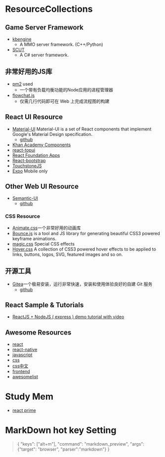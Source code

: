# ResourceCollections
## Game Server Framework
- [kbengine](https://github.com/kbengine/kbengine)
    + A MMO server framework. (C++/Python)
- [SCUT](https://github.com/ScutGame)
    + A C# server framework.

## 非常好用的JS库
- [pm2](http://pm2.keymetrics.io/) used
    + 一个带有负载均衡功能的Node应用的进程管理器
- [flowchat.js](http://flowchart.js.org/)
    + 仅需几行代码即可在 Web 上完成流程图的构建

## React UI Resource
- [Material-UI](http://www.material-ui.com/)
 Material-UI is a set of React components that implement Google's Material Design specification.
    + [github](https://github.com/callemall/material-ui)
- [Khan Academy Components](http://khan.github.io/react-components/#blur-input)
- [react-topui](https://github.com/kjda/react-topui)
- [React Foundation Apps](http://webrafter.com/opensource/react-foundation-apps/install)
- [React-bootstrap](http://react-bootstrap.github.io/)
- [TouchstoneJS](http://touchstonejs.io/)
- [Expo](https://expo.io/)
 Mobile only

## Other Web UI Resource
- [Semantic-UI](http://semantic-ui.com/)
    + [github](https://github.com/semantic-org/semantic-ui/)
### CSS Resource
- [Animate.css](https://github.com/daneden/animate.css)一个非常好用的动画库
- [Bounce.js](https://github.com/tictail/bounce.js) is a tool and JS library for generating beautiful CSS3 powered keyframe animations. 
- [magic.css](https://github.com/miniMAC/magic) Special CSS effects
- [Hover.css](https://github.com/IanLunn/Hover) A collection of CSS3 powered hover effects to be applied to links, buttons, logos, SVG, featured images and so on.

## 开源工具
- [Gitea](https://try.gitea.io/)一个极易安装，运行非常快速，安装和使用体验良好的自建 Git 服务
    + [github](https://github.com/go-gitea/gitea)

## React Sample & Tutorials
- [ReactJS + NodeJS ( express ) demo tutorial with video](https://github.com/DavidWells/isomorphic-react-example)


## Awesome Resources
- [react](https://github.com/enaqx/awesome-react#react-general-resources)
- [react-native](https://github.com/jondot/awesome-react-native)
- [javascript](https://github.com/sorrycc/awesome-javascript)
- [css](https://github.com/sotayamashita/awesome-css)
- [css中文](https://github.com/jobbole/awesome-css-cn)
- [frontend](https://github.com/JingwenTian/awesome-frontend)
- [awesomelist](https://github.com/sindresorhus/awesome)

# Study Mem
- [react prime](https://github.com/mikechau/react-primer-draft)

# MarkDown hot key Setting
> { "keys": ["alt+m"], "command": "markdown_preview", "args": {"target": "browser", "parser":"markdown"} }
